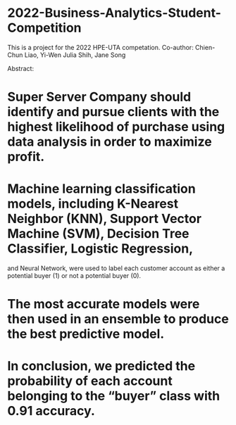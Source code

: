 # 2022-Business-Analytics-Student-Competition

This is a project for the 2022 HPE-UTA competation.
Co-author: Chien-Chun Liao, Yi-Wen Julia Shih, Jane Song

Abstract:
# Super Server Company should identify and pursue clients with the highest likelihood of purchase using data analysis in order to maximize profit. 
# Machine learning classification models, including K-Nearest Neighbor (KNN), Support Vector Machine (SVM), Decision Tree Classifier, Logistic Regression, 
  and Neural Network, were used to label each customer account as either a potential buyer (1) or not a potential buyer (0). 
# The most accurate models were then used in an ensemble to produce the best predictive model. 
# In conclusion, we predicted the probability of each account belonging to the “buyer” class with 0.91 accuracy.
